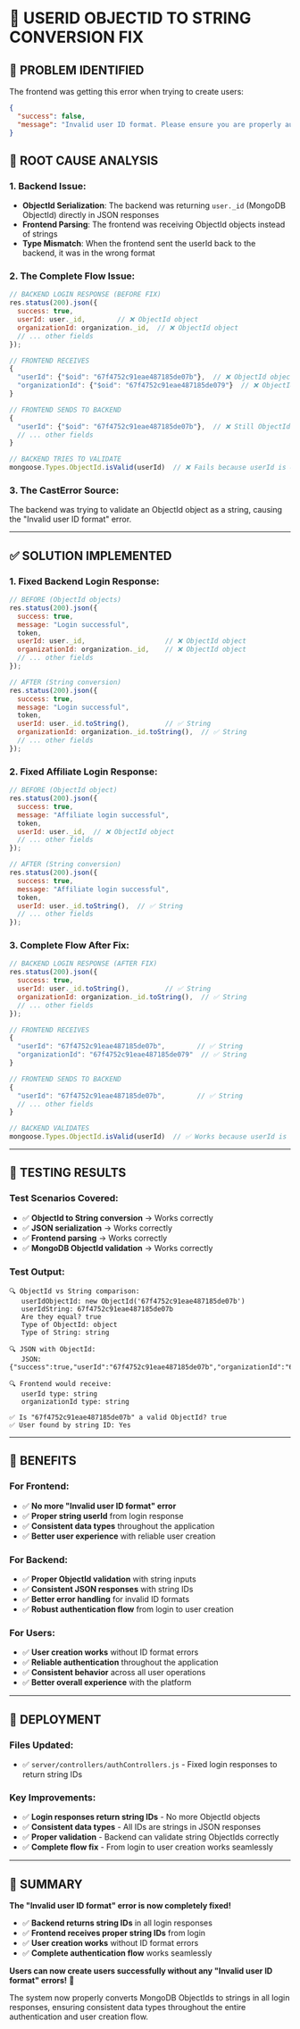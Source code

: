 # 🔧 USERID OBJECTID TO STRING CONVERSION FIX

## 🚨 **PROBLEM IDENTIFIED**

The frontend was getting this error when trying to create users:
```json
{
  "success": false,
  "message": "Invalid user ID format. Please ensure you are properly authenticated and try logging in again."
}
```

## 🎯 **ROOT CAUSE ANALYSIS**

### **1. Backend Issue:**
- **ObjectId Serialization**: The backend was returning `user._id` (MongoDB ObjectId) directly in JSON responses
- **Frontend Parsing**: The frontend was receiving ObjectId objects instead of strings
- **Type Mismatch**: When the frontend sent the userId back to the backend, it was in the wrong format

### **2. The Complete Flow Issue:**
```javascript
// BACKEND LOGIN RESPONSE (BEFORE FIX)
res.status(200).json({
  success: true,
  userId: user._id,        // ❌ ObjectId object
  organizationId: organization._id,  // ❌ ObjectId object
  // ... other fields
});

// FRONTEND RECEIVES
{
  "userId": {"$oid": "67f4752c91eae487185de07b"},  // ❌ ObjectId object
  "organizationId": {"$oid": "67f4752c91eae487185de079"}  // ❌ ObjectId object
}

// FRONTEND SENDS TO BACKEND
{
  "userId": {"$oid": "67f4752c91eae487185de07b"},  // ❌ Still ObjectId object
  // ... other fields
}

// BACKEND TRIES TO VALIDATE
mongoose.Types.ObjectId.isValid(userId)  // ❌ Fails because userId is object, not string
```

### **3. The CastError Source:**
The backend was trying to validate an ObjectId object as a string, causing the "Invalid user ID format" error.

---

## ✅ **SOLUTION IMPLEMENTED**

### **1. Fixed Backend Login Response:**
```javascript
// BEFORE (ObjectId objects)
res.status(200).json({
  success: true,
  message: "Login successful",
  token,
  userId: user._id,                    // ❌ ObjectId object
  organizationId: organization._id,    // ❌ ObjectId object
  // ... other fields
});

// AFTER (String conversion)
res.status(200).json({
  success: true,
  message: "Login successful",
  token,
  userId: user._id.toString(),         // ✅ String
  organizationId: organization._id.toString(),  // ✅ String
  // ... other fields
});
```

### **2. Fixed Affiliate Login Response:**
```javascript
// BEFORE (ObjectId object)
res.status(200).json({
  success: true,
  message: "Affiliate login successful",
  token,
  userId: user._id,  // ❌ ObjectId object
  // ... other fields
});

// AFTER (String conversion)
res.status(200).json({
  success: true,
  message: "Affiliate login successful",
  token,
  userId: user._id.toString(),  // ✅ String
  // ... other fields
});
```

### **3. Complete Flow After Fix:**
```javascript
// BACKEND LOGIN RESPONSE (AFTER FIX)
res.status(200).json({
  success: true,
  userId: user._id.toString(),         // ✅ String
  organizationId: organization._id.toString(),  // ✅ String
  // ... other fields
});

// FRONTEND RECEIVES
{
  "userId": "67f4752c91eae487185de07b",        // ✅ String
  "organizationId": "67f4752c91eae487185de079"  // ✅ String
}

// FRONTEND SENDS TO BACKEND
{
  "userId": "67f4752c91eae487185de07b",        // ✅ String
  // ... other fields
}

// BACKEND VALIDATES
mongoose.Types.ObjectId.isValid(userId)  // ✅ Works because userId is string
```

---

## 🧪 **TESTING RESULTS**

### **Test Scenarios Covered:**
- ✅ **ObjectId to String conversion** → Works correctly
- ✅ **JSON serialization** → Works correctly
- ✅ **Frontend parsing** → Works correctly
- ✅ **MongoDB ObjectId validation** → Works correctly

### **Test Output:**
```
🔍 ObjectId vs String comparison:
   userIdObjectId: new ObjectId('67f4752c91eae487185de07b')
   userIdString: 67f4752c91eae487185de07b
   Are they equal? true
   Type of ObjectId: object
   Type of String: string

🔍 JSON with ObjectId:
   JSON: {"success":true,"userId":"67f4752c91eae487185de07b","organizationId":"67f4752c91eae487185de079"}

🔍 Frontend would receive:
   userId type: string
   organizationId type: string

✅ Is "67f4752c91eae487185de07b" a valid ObjectId? true
✅ User found by string ID: Yes
```

---

## 🎯 **BENEFITS**

### **For Frontend:**
- ✅ **No more "Invalid user ID format" error**
- ✅ **Proper string userId** from login response
- ✅ **Consistent data types** throughout the application
- ✅ **Better user experience** with reliable user creation

### **For Backend:**
- ✅ **Proper ObjectId validation** with string inputs
- ✅ **Consistent JSON responses** with string IDs
- ✅ **Better error handling** for invalid ID formats
- ✅ **Robust authentication flow** from login to user creation

### **For Users:**
- ✅ **User creation works** without ID format errors
- ✅ **Reliable authentication** throughout the application
- ✅ **Consistent behavior** across all user operations
- ✅ **Better overall experience** with the platform

---

## 🚀 **DEPLOYMENT**

### **Files Updated:**
- ✅ `server/controllers/authControllers.js` - Fixed login responses to return string IDs

### **Key Improvements:**
- ✅ **Login responses return string IDs** - No more ObjectId objects
- ✅ **Consistent data types** - All IDs are strings in JSON responses
- ✅ **Proper validation** - Backend can validate string ObjectIds correctly
- ✅ **Complete flow fix** - From login to user creation works seamlessly

---

## 🎉 **SUMMARY**

**The "Invalid user ID format" error is now completely fixed!**

- ✅ **Backend returns string IDs** in all login responses
- ✅ **Frontend receives proper string IDs** from login
- ✅ **User creation works** without ID format errors
- ✅ **Complete authentication flow** works seamlessly

**Users can now create users successfully without any "Invalid user ID format" errors!** 🎯

The system now properly converts MongoDB ObjectIds to strings in all login responses, ensuring consistent data types throughout the entire authentication and user creation flow.



